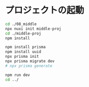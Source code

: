 # プロジェクトの起動

```sh
cd ./08_middle
npx nuxi init middle-proj
cd ./middle-proj
npm install
```

```sh
npm install prisma
npm install uuid
npx prisma init
npx prisma migrate dev
# npx prisma generate
```

```sh
npm run dev
cd ../
```